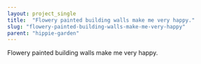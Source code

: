 ```yaml
---
layout: project_single
title:  "Flowery painted building walls make me very happy."
slug: "flowery-painted-building-walls-make-me-very-happy"
parent: "hippie-garden"
---
```

Flowery painted building walls make me very happy.